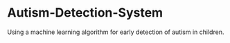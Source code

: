# Autism-Detection-System
Using a machine learning algorithm for early detection of autism in children.
